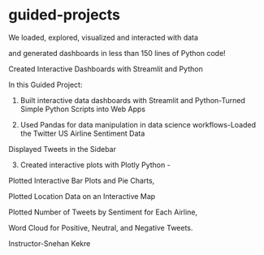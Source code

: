 # guided-projects
We loaded, explored, visualized and interacted with data

and generated dashboards in less than 150 lines of Python code!

Created Interactive Dashboards with Streamlit and Python



In this Guided Project:



1. Built interactive data dashboards with Streamlit and Python-Turned  Simple Python Scripts into Web Apps

2. Used Pandas for data manipulation in data science workflows-Loaded the Twitter US Airline Sentiment Data

Displayed Tweets in the Sidebar

3. Created interactive plots with Plotly Python -

Plotted Interactive Bar Plots and Pie Charts,

Plotted Location Data on an Interactive Map

Plotted Number of Tweets by Sentiment for Each Airline,

Word Cloud for Positive, Neutral, and Negative Tweets.

Instructor-Snehan Kekre 

